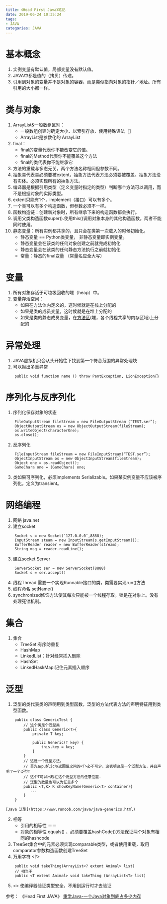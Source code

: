 ```yaml
---
title: 《Head First Java》笔记
date: 2019-06-24 10:35:24
tags:
- JAVA
categories: JAVA 
---
```

# 基本概念
1. 实例变量有默认值，局部变量没有默认值。
2. JAVA中都是值的（拷贝）传递。
3. 引用到对象的变量并不是对象的容器，而是类似指向对象的指针／地址。所有引用的大小都一样。

# 类与对象
1. ArrayList&一般数组区别：
    - 一般数组创建时确定大小、以索引存放、使用特殊语法［］
    - ArrayList是参数化的 ArrayList<String>
2. final：
    - final的变量代表你不能改变它的值。
    - final的Method代表你不能覆盖这个方法
    - final的类代表你不能继承它
3. 方法的重载与多态无关，两个方法名称相同但参数不同。
4. 抽象类代表类必须要被extent，抽象方法代表方法必须要被覆盖。抽象方法没有实体。必须实现所有的抽象方法。
5. 编译器是根据引用类型（定义变量时指定的类型）判断哪个方法可以调用，而不是根据对象的实际类型。
6. extent只能有1个，implement（接口）可以有多个。
7. 一个类可以有多个构造函数，但参数必须不一样。
8. 函数构造链：创建新对象时，所有继承下来的构造函数都会执行。
9. 调用父类构造函数super().使用this()调用对象本身的其他构造函数。两者不能同时使用。
10. 静态变量：所有实例都共享的，且只会在类第一次载入的时候初始化。
    - 静态变量 == Python类变量， 非静态变量即实例变量。
    - 静态变量会在该类的任何对象创建之前就完成初始化
    - 静态变量会在该类的任何静态方法执行之前就初始化
    - 常量：静态的final变量 （常量名应全大写）

# 变量
1. 所有对象存活于可垃圾回收的堆（heap）中。
2. 变量存活空间：
    - 如果在方法体内定义的，这时候就是在栈上分配的
    - 如果是类的成员变量，这时候就是在堆上分配的
    - 如果是类的静态成员变量，在[方法区](https://blog.csdn.net/top_code/article/details/51288529)(堆，各个线程共享的内存区域)上分配的

# 异常处理
1. JAVA虚拟机只会从头开始往下找到第一个符合范围的异常处理块
2. 可以抛出多重异常 
```
    public void function name () throw PantException, LionException{}
```

# 序列化与反序列化
1. 序列化保存对象的状态
```
    FileOutputStream fileStream = new FileOutputStream (“TEST.ser”);
    ObjectOutputStream os = new ObjectOutputStream(fileStream);
    os.writeObject(characterOne);
    os.close();
```
2. 反序列化
```
    FileInputStream fileStream = new FileInputStream(“TEST.ser”);
    ObjectInputStream os = new ObjectInputStream(fileStream);
    Object one = os.readObject();
    GameChara one = (GameChara) one;
```
3. 类如果可序列化，必须implements Serializable。如果某实例变量不应该被序列化，定义为transient。

# 网络编程
1. 网络 java.net
2. 建立socket
```
    Socket s = new Socket(’127.0.0.0’,8888);
    InputStream steam = new InputStream(s.getInputStream());
    BufferReader reader = new BufferReader(stream);
    String msg = reader.readLine();
```
3. 建立socket Server
```
    ServerSocket ser = new ServerSocket(8888)
    Socket s = ser.accept()
```
4. 线程Thread 需要一个实现Runnable接口的类，类需要实现run()方法
5. 线程命名 setName()
6. synchronized修饰方法使其每次只能被一个线程存取。锁是在对象上。没有处理死锁机制。

# 集合
1. 集合
    - TreeSet:有序防重复 
    - HashMap 
    - LinkedList：针对经常插入删除 
    - HashSet 
    - LinkedHaskMap:记住元素插入顺序

# 泛型
1. 泛型的类代表类的声明用到类型函数，泛型的方法代表方法的声明特征用到类型函数。
```
    public class GenericTest {
        // 这个类是个泛型类
        public class Generic<T>{     
            private T key;

            public Generic(T key) {
                this.key = key;
            }
        }
        // 这是一个泛型方法。
        // 首先在public与返回值之间的<T>必不可少，这表明这是一个泛型方法，并且声明了一个泛型T
        // 这个T可以出现在这个泛型方法的任意位置.
        // 泛型的数量也可以为任意多个 
        public <T,K> K showKeyName(Generic<T> container){
           ...
        }
    }
```
    [Java 泛型](https://www.runoob.com/java/java-generics.html)
2. 相等
    - 引用的相等性 ＝＝
    - 对象的相等性 equals() ，必须要覆盖hashCode()方法保证两个对象有相同的hashcode
3. TreeSet集合中的元素必须实现comparable类型，或者使用重载，取用comparator参数构造函数创建TreeSet
4. 万用字符 <?>
```
    public void takeThing(ArrayList<? extent Animal> list)
    // 相当于
    public <T extent Animal> void takeThing (ArrayList<T> list)
```
5. <> 使编译器验证类型安全，不用到运行时才去验证




参考：
《Head First JAVA》
[重学Java-一个Java对象到底占多少内存](https://juejin.im/post/5d0fa403f265da1bb67a2335)